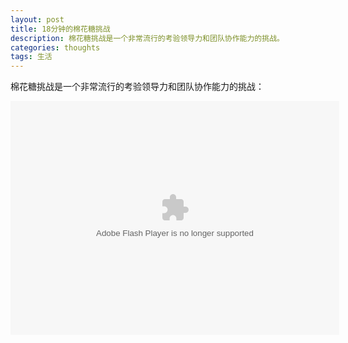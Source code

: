 ```yaml
---
layout: post
title: 18分钟的棉花糖挑战
description: 棉花糖挑战是一个非常流行的考验领导力和团队协作能力的挑战。
categories: thoughts
tags: 生活
---
```


棉花糖挑战是一个非常流行的考验领导力和团队协作能力的挑战：
<object width="760" height="374">
<param name="movie" value="http://video.ted.com/assets/player/swf/EmbedPlayer.swf"></param>
<param name="allowFullScreen" value="true" />
<param name="allowScriptAccess" value="always"/>
<param name="wmode" value="transparent"></param>
<param name="bgColor" value="#ffffff"></param>
<param name="flashvars" value="vu=http://video.ted.com/talk/stream/2010U/Blank/TomWujec_2010U-320k.mp4&su=http://images.ted.com/images/ted/tedindex/embed-posters/TomWujec-2010U.embed_thumbnail.jpg&vw=512&vh=288&ap=0&ti=837&lang=zh-cn&introDuration=15330&adDuration=4000&postAdDuration=830&adKeys=talk=tom_wujec_build_a_tower;year=2010;theme=not_business_as_usual;event=TED2010;tag=business;tag=collaboration;tag=culture;tag=design;tag=entertainment;tag=psychology;&preAdTag=tconf.ted/embed;tile=1;sz=512x288;" />
<embed src="http://video.ted.com/assets/player/swf/EmbedPlayer.swf" pluginspace="http://www.macromedia.com/go/getflashplayer" type="application/x-shockwave-flash" wmode="transparent" bgColor="#ffffff" width="526" height="374" allowFullScreen="true" allowScriptAccess="always" flashvars="vu=http://video.ted.com/talk/stream/2010U/Blank/TomWujec_2010U-320k.mp4&su=http://images.ted.com/images/ted/tedindex/embed-posters/TomWujec-2010U.embed_thumbnail.jpg&vw=512&vh=288&ap=0&ti=837&lang=zh-cn&introDuration=15330&adDuration=4000&postAdDuration=830&adKeys=talk=tom_wujec_build_a_tower;year=2010;theme=not_business_as_usual;event=TED2010;tag=business;tag=collaboration;tag=culture;tag=design;tag=entertainment;tag=psychology;&preAdTag=tconf.ted/embed;tile=1;sz=512x288;"></embed>
</object>
